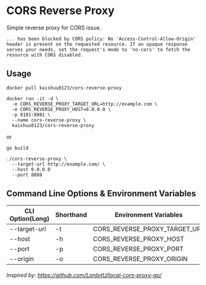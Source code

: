 # CORS Reverse Proxy

Simple reverse proxy for CORS issue.

```plain
... has been blocked by CORS policy: No 'Access-Control-Allow-Origin' header is present on the requested resource. If an opaque response serves your needs, set the request's mode to 'no-cors' to fetch the resource with CORS disabled.
```

## Usage

```shell
docker pull kaishuu0123/cors-reverse-proxy

docker run -it -d \
  -e CORS_REVERSE_PROXY_TARGET_URL=http://example.com \
  -e CORS_REVERSE_PROXY_HOST=0.0.0.0 \
  -p 8181:8081 \
  --name cors-reverse-proxy \
  kaishuu0123/cors-reverse-proxy
```

or

```shell
go build

./cors-reverse-proxy \
  --target-url http://example.com/ \
  --host 0.0.0.0
  --port 8888
```

## Command Line Options & Environment Variables

| CLI Option(Long) | Shorthand | Environment Variables         | Example               | Default   |
| ---------------- | --------- | ----------------------------- | --------------------- | --------- |
| --target-url     | -t        | CORS_REVERSE_PROXY_TARGET_URL | `http://example.com/`   |           |
| --host           | -h        | CORS_REVERSE_PROXY_HOST       | `0.0.0.0`             | localhost |
| --port           | -p        | CORS_REVERSE_PROXY_PORT       | `8888`                | 8081      |
| --origin         | -o        | CORS_REVERSE_PROXY_ORIGIN     | `http://example.com/` | `*`       |

###### Inspired by: https://github.com/LordotU/local-cors-proxy-go/
